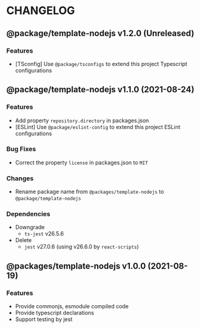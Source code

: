 # CHANGELOG
## @package/template-nodejs v1.2.0 (Unreleased)
### Features

- [TSconfig] Use `@package/tsconfigs` to extend this project Typescript configurations

## @package/template-nodejs v1.1.0 (2021-08-24)
### Features

- Add property `repository.directory` in packages.json
- [ESLint] Use `@package/eslint-config` to extend this project ESLint configurations

### Bug Fixes

- Correct the property `license` in packages.json to `MIT`

### Changes

- Rename package name from `@packages/template-nodejs` to `@package/template-nodejs`

### Dependencies

- Downgrade
    - `ts-jest`     v26.5.6
- Delete
    - `jest`        v27.0.6 (using v26.6.0 by `react-scripts`)

## @packages/template-nodejs v1.0.0 (2021-08-19)
### Features

- Provide commonjs, esmodule compiled code
- Provide typescript declarations
- Support testing by jest
